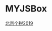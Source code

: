 # MYJSBox
[北京个税2019](https://xteko.com/redir?icon=icon_118.png&types=app&author=wu.zhe&version=0.0.1&name=%e5%8c%97%e4%ba%ac%e4%b8%aa%e7%a8%8e2019&url=https://raw.githubusercontent.com/arcangelw/MYJSBox/master/BJTax/BJTax.js)

